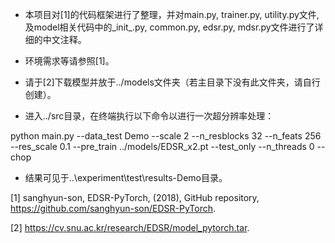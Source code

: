 * 本项目对[1]的代码框架进行了整理，并对main.py, trainer.py, utility.py文件, 及model相关代码中的_init_.py, common.py, edsr.py, mdsr.py文件进行了详细的中文注释。

* 环境需求等请参照[1]。

* 请于[2]下载模型并放于../models文件夹（若主目录下没有此文件夹，请自行创建）。

* 进入../src目录，在终端执行以下命令以进行一次超分辨率处理：

python main.py --data_test Demo --scale 2 --n_resblocks 32 --n_feats 256 --res_scale 0.1 --pre_train ../models/EDSR_x2.pt --test_only --n_threads 0 --chop

* 结果可见于..\experiment\test\results-Demo目录。

[1] sanghyun-son, EDSR-PyTorch, (2018), GitHub repository, https://github.com/sanghyun-son/EDSR-PyTorch.

[2] https://cv.snu.ac.kr/research/EDSR/model_pytorch.tar.
